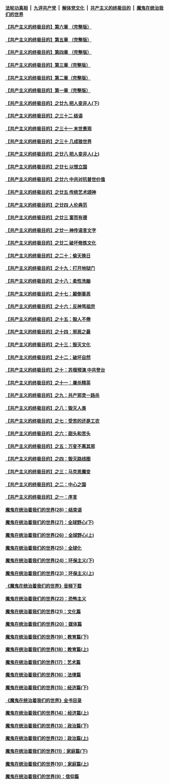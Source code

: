 ####  [法轮功真相](../../../../basic/blob/master/README.md?t=04220701) &nbsp;|&nbsp; [九评共产党](../../../../9ping.md/blob/master/README.md?t=04220701) &nbsp;|&nbsp; [解体党文化](../../../../jtdwh.md/blob/master/README.md?t=04220701)  &nbsp;|&nbsp; [共产主义的终极目的](../../../../gczydzjmd.md/blob/master/README.md?t=04220701) &nbsp;|&nbsp; [魔鬼在统治我们的世界](../../../../mgztzwmdsj.md/blob/master/README.md?t=04220701) 

#### [【共产主义的终极目的】第六章 （完整版）](../pages/nsc422/n11428913.md?t=04220701) 

#### [【共产主义的终极目的】第五章 （完整版）](../pages/nsc422/n11428912.md?t=04220701) 

#### [【共产主义的终极目的】第四章 （完整版）](../pages/nsc422/n11428907.md?t=04220701) 

#### [【共产主义的终极目的】第三章（完整版）](../pages/nsc422/n11428848.md?t=04220701) 

#### [【共产主义的终极目的】第二章（完整版）](../pages/nsc422/n11428831.md?t=04220701) 

#### [【共产主义的终极目的】第一章（完整版）](../pages/nsc422/n11417651.md?t=04220701) 

#### [【共产主义的终极目的】之廿九 把人变非人(下)](../pages/nsc422/n11344140.md?t=04220701) 

#### [【共产主义的终极目的】之三十二 结语](../pages/nsc422/n11360535.md?t=04220701) 

#### [【共产主义的终极目的】之三十一 末世景观](../pages/nsc422/n11351129.md?t=04220701) 

#### [【共产主义的终极目的】之三十 几成狼世界](../pages/nsc422/n11348280.md?t=04220701) 

#### [【共产主义的终极目的】之廿八 把人变非人(上)](../pages/nsc422/n11340492.md?t=04220701) 

#### [【共产主义的终极目的】之廿七 以恨立国](../pages/nsc422/n11336944.md?t=04220701) 

#### [【共产主义的终极目的】之廿六 中共对抗普世价值](../pages/nsc422/n11324785.md?t=04220701) 

#### [【共产主义的终极目的】之廿五 传统艺术颂神](../pages/nsc422/n11296396.md?t=04220701) 

#### [【共产主义的终极目的】之廿四 人伦典范](../pages/nsc422/n11296397.md?t=04220701) 

#### [【共产主义的终极目的】之廿三 富而有德](../pages/nsc422/n11283598.md?t=04220701) 

#### [【共产主义的终极目的】之廿一 神传语言文字](../pages/nsc422/n11263265.md?t=04220701) 

#### [【共产主义的终极目的】之廿二 破坏修炼文化](../pages/nsc422/n11245728.md?t=04220701) 

#### [【共产主义的终极目的】之二十：偷天换日](../pages/nsc422/n11238846.md?t=04220701) 

#### [【共产主义的终极目的】之十九：打开地狱门](../pages/nsc422/n11206376.md?t=04220701) 

#### [【共产主义的终极目的】之十八：柔性洗脑](../pages/nsc422/n11199994.md?t=04220701) 

#### [【共产主义的终极目的】之十七：颠倒善恶](../pages/nsc422/n11179782.md?t=04220701) 

#### [【共产主义的终极目的】之十六：反神骂祖宗](../pages/nsc422/n11166798.md?t=04220701) 

#### [【共产主义的终极目的】之十五：毁人不倦](../pages/nsc422/n11166792.md?t=04220701) 

#### [【共产主义的终极目的】之十四：邪恶之最](../pages/nsc422/n11150249.md?t=04220701) 

#### [【共产主义的终极目的】之十三：毁灭文化](../pages/nsc422/n11135227.md?t=04220701) 

#### [【共产主义的终极目的】之十二：破坏自然](../pages/nsc422/n11135214.md?t=04220701) 

#### [【共产主义的终极目的】之十：苏俄预演 中共登台](../pages/nsc422/n11118424.md?t=04220701) 

#### [【共产主义的终极目的】之十一：屠杀精英](../pages/nsc422/n11118442.md?t=04220701) 

#### [【共产主义的终极目的】之九：共产邪灵一路杀](../pages/nsc422/n11114139.md?t=04220701) 

#### [【共产主义的终极目的】之八：毁灭人类](../pages/nsc422/n11108503.md?t=04220701) 

#### [【共产主义的终极目的】之七：受苦的还是工农](../pages/nsc422/n11101809.md?t=04220701) 

#### [【共产主义的终极目的】之六：甜头和苦头](../pages/nsc422/n11096971.md?t=04220701) 

#### [【共产主义的终极目的】之五：万变不离其邪](../pages/nsc422/n11091285.md?t=04220701) 

#### [【共产主义的终极目的】之四：毁灭路线图](../pages/nsc422/n11086284.md?t=04220701) 

#### [【共产主义的终极目的】之三：马克思魔变](../pages/nsc422/n11061941.md?t=04220701) 

#### [【共产主义的终极目的】之二：中心之国](../pages/nsc422/n11047728.md?t=04220701) 

#### [【共产主义的终极目的】之一：序言](../pages/nsc422/n11086077.md?t=04220701) 

#### [魔鬼在统治着我们的世界(28)：结束语](../pages/nsc422/n10936246.md?t=04220701) 

#### [魔鬼在统治着我们的世界(27)：全球野心(下)](../pages/nsc422/n10928319.md?t=04220701) 

#### [魔鬼在统治着我们的世界(26)：全球野心(上)](../pages/nsc422/n10900318.md?t=04220701) 

#### [魔鬼在统治着我们的世界(25)：全球化](../pages/nsc422/n10788205.md?t=04220701) 

#### [魔鬼在统治着我们的世界(24)：环保主义(下)](../pages/nsc422/n10695307.md?t=04220701) 

#### [魔鬼在统治着我们的世界(23)：环保主义(上)](../pages/nsc422/n10688613.md?t=04220701) 

#### [《魔鬼在统治着我们的世界》音频下载](../pages/nsc422/n10635553.md?t=04220701) 

#### [魔鬼在统治着我们的世界(22)：恐怖主义](../pages/nsc422/n10614727.md?t=04220701) 

#### [魔鬼在统治着我们的世界(21)：文化篇](../pages/nsc422/n10597706.md?t=04220701) 

#### [魔鬼在统治着我们的世界(20)：媒体篇](../pages/nsc422/n10586579.md?t=04220701) 

#### [魔鬼在统治着我们的世界(19)：教育篇(下)](../pages/nsc422/n10564808.md?t=04220701) 

#### [魔鬼在统治着我们的世界(18)：教育篇(上)](../pages/nsc422/n10526970.md?t=04220701) 

#### [魔鬼在统治着我们的世界(17)：艺术篇](../pages/nsc422/n10499093.md?t=04220701) 

#### [魔鬼在统治着我们的世界(16)：法律篇](../pages/nsc422/n10485969.md?t=04220701) 

#### [魔鬼在统治着我们的世界(15)：经济篇(下)](../pages/nsc422/n10469975.md?t=04220701) 

#### [《魔鬼在统治着我们的世界》全书目录](../pages/nsc422/n10464261.md?t=04220701) 

#### [魔鬼在统治着我们的世界(14)：经济篇(上)](../pages/nsc422/n10457370.md?t=04220701) 

#### [魔鬼在统治着我们的世界(13)：政治篇(下)](../pages/nsc422/n10448270.md?t=04220701) 

#### [魔鬼在统治着我们的世界(12)：政治篇(上)](../pages/nsc422/n10444576.md?t=04220701) 

#### [魔鬼在统治着我们的世界(11)：家庭篇(下)](../pages/nsc422/n10440961.md?t=04220701) 

#### [魔鬼在统治着我们的世界(10)：家庭篇(上)](../pages/nsc422/n10435448.md?t=04220701) 

#### [魔鬼在统治着我们的世界(9)：信仰篇](../pages/nsc422/n10432159.md?t=04220701) 

